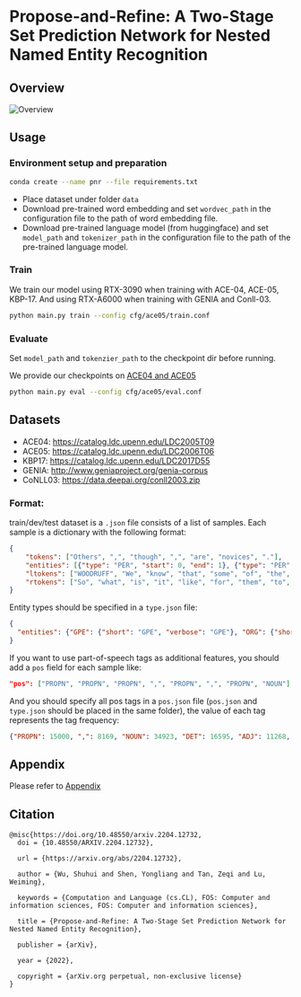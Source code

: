 # Propose-and-Refine: A Two-Stage Set Prediction Network for Nested Named Entity Recognition

## Overview

![Overview](doc/model.png "Overview of PnRNet. In the propose stage, PnRNet computes span representations and generates coarse entity proposals with a span-based predictor. In the refine stage, the proposals are refined through a transformer decoder and finally are used to re-predict boundaries and entity classes. We collect multi-scale features from span features generated in the propose stage to provide hierarchical contextual information in proposal refinement. For simplicity of demonstration, we show a PnRNet with span enumeration length limited to $L=4$.")

## Usage

### Environment setup and preparation

```bash
conda create --name pnr --file requirements.txt
```

* Place dataset under folder `data`
* Download pre-trained word embedding and set `wordvec_path` in the configuration file to the path of word embedding file.
* Download pre-trained language model (from huggingface) and set `model_path` and `tokenizer_path` in the configuration file to the path of the pre-trained language model.

### Train

We train our model using RTX-3090 when training with ACE-04, ACE-05, KBP-17.
And using RTX-A6000 when training with GENIA and Conll-03.

```bash
python main.py train --config cfg/ace05/train.conf
```

### Evaluate

Set `model_path` and `tokenzier_path` to the checkpoint dir before running.

We provide our checkpoints on [ACE04 and ACE05](https://drive.google.com/drive/folders/1Hg3OoRDzOiCpUPPGI85H3OVzuIIRBBa3?usp=sharing)

```bash
python main.py eval --config cfg/ace05/eval.conf
```

## Datasets

+ ACE04: https://catalog.ldc.upenn.edu/LDC2005T09
+ ACE05: https://catalog.ldc.upenn.edu/LDC2006T06
+ KBP17: https://catalog.ldc.upenn.edu/LDC2017D55
+ GENIA: http://www.geniaproject.org/genia-corpus
+ CoNLL03: https://data.deepai.org/conll2003.zip


### Format:

train/dev/test dataset is a `.json` file consists of a list of samples.
Each sample is a dictionary with the following format:

```json
{
    "tokens": ["Others", ",", "though", ",", "are", "novices", "."],
    "entities": [{"type": "PER", "start": 0, "end": 1}, {"type": "PER", "start": 5, "end": 6}], "relations": [], "org_id": "CNN_IP_20030328.1600.07",
    "ltokens": ["WOODRUFF", "We", "know", "that", "some", "of", "the", "American", "troops", "now", "fighting", "in", "Iraq", "are", "longtime", "veterans", "of", "warfare", ",", "probably", "not", "most", ",", "but", "some", ".", "Their", "military", "service", "goes", "back", "to", "the", "Vietnam", "era", "."],
    "rtokens": ["So", "what", "is", "it", "like", "for", "them", "to", "face", "combat", "far", "from", "home", "?", "For", "an", "idea", ",", "here", "is", "CNN", "'s", "Candy", "Crowley", "with", "some", "war", "stories", "."]
}
```

Entity types should be specified in a `type.json` file:

```json
{
  "entities": {"GPE": {"short": "GPE", "verbose": "GPE"}, "ORG": {"short": "ORG", "verbose": "ORG"}, "PER": {"short": "PER", "verbose": "PER"}, "LOC": {"short": "LOC", "verbose": "LOC"}, "FAC": {"short": "FAC", "verbose": "FAC"}, "VEH": {"short": "VEH", "verbose": "VEH"}, "WEA": {"short": "WEA", "verbose": "WEA"}}
}
```

If you want to use part-of-speech tags as additional features,
you should add a `pos` field for each sample like:

```json
"pos": ["PROPN", "PROPN", "PROPN", ",", "PROPN", ",", "PROPN", "NOUN"]
```

And you should specify all pos tags in a `pos.json` file (`pos.json` and `type.json` should be placed in the same folder), the value of each tag represents the tag frequency:

```json
{"PROPN": 15000, ",": 8169, "NOUN": 34923, "DET": 16595, "ADJ": 11268, "CCONJ": 4470, "VERB": 19302, "ADV": 6187, "AUX": 7046, "ADP": 17412, "NUM": 4154, ".": 8245, "X": 183, "(": 284, ")": 296, "PART": 5451, "SCONJ": 2225, "\"": 654, "PRON": 7613, "'": 1974, ":": 231, ";": 73, "-": 1366, "SYM": 437, "`": 1401, "INTJ": 194, "?": 203, "!": 26, "ReplayTV": 1, "/": 3, "_": 2, "s": 2, "]": 2, "}": 1, "{": 1}
```

## Appendix

Please refer to [Appendix](doc/appendix.md)

## Citation

```
@misc{https://doi.org/10.48550/arxiv.2204.12732,
  doi = {10.48550/ARXIV.2204.12732},

  url = {https://arxiv.org/abs/2204.12732},

  author = {Wu, Shuhui and Shen, Yongliang and Tan, Zeqi and Lu, Weiming},

  keywords = {Computation and Language (cs.CL), FOS: Computer and information sciences, FOS: Computer and information sciences},

  title = {Propose-and-Refine: A Two-Stage Set Prediction Network for Nested Named Entity Recognition},

  publisher = {arXiv},

  year = {2022},

  copyright = {arXiv.org perpetual, non-exclusive license}
}
```
